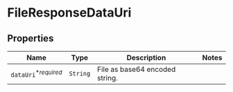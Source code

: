 

# FileResponseDataUri



## Properties

| Name | Type | Description | Notes |
|------------ | ------------- | ------------- | -------------|
| `dataUri`<sup>*_required_</sup> | ```String``` |  File as base64 encoded string.  |  |



